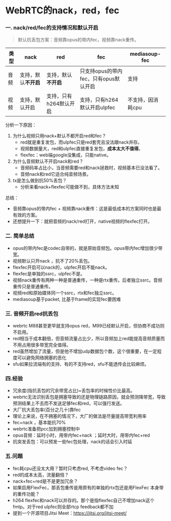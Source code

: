 # WebRTC的nack，red，fec

### 一. nack/red/fec的支持情况和默认开启
>默认抗丢包方案：音频靠opus的带内fec，视频靠nack重传。

类型 | nack | red | fec | mediasoup-fec
---|---|---|---|---
音频 | 支持，默认**不开启** | 支持，默认**不开启**|只支持opus的带内fec，只有opus默认开启|支持
视频 | 支持，默认开启 | 支持，只有h264默认开启| 支持，只有h264默认开启ulpfec|不支持，因消耗cpu

分析一下原因：
1. 为什么视频只用nack+默认不都开启red和fec？
    - red就是重复发包，而ulpfec只是red套壳且没法跟nack并存。
    - 视频数据量大，red和ulpfec直接重复发包，**成本太大不值得**。
    - flexfec：web端google没集成，只能native。
2. 为什么音频默认不开启nack和red？
    - 音频码率占比小，当音频需要red和nack拯救时，视频基本已没法看了。
    - 音频nack和red它适合纯音频场景。
3. tx是怎么做到抗50%丢包？
    - 分析来看nack+flexfec可能做不到，具体方法未知
 
总结：
- 音频靠opus的带内fec + 视频靠nack重传：这是最低成本的方案同时也是最有效的方案。
- 还想提升一下：就把音频的nack/red打开，native视频的flexfec打开。


### 二. 简单总结 
- opus的带内fec是codec自带的，就是原始音频包。opus带内fec增加很少带宽。
- 视频默认只开nack ，抗不了20%丢包。
- flexfec开启可以nack的，ulpfec开启不能nack。 
- flexfec是单独的ssrc，ulpfec不是。
- 视频nack重传有两种一种是普通重传，一种是rtx重传。后者独立ssrc。音频重传只是普通重传。
- 视频red和原始媒体同一个ssrc，rtx和fec独立ssrc。
- mediasoup基于packet, 比基于frame的实现fec要困难
 
### 三. 音频开启red抗丢包
- webrtc M88甚至更早就支持opus red，M99已经默认开启，但协商不成功则不启用。
- red相当于成本翻倍，但音频流量占比少，所以音频加上red能提高音频质量而不用占用很多带宽完全值得。
- red虽然增加了流量，但是他不增加udp数据包个数，这个很重要，在一定程度可以避免网络拥塞的恶化
- sfu如果拉流端有的支持、有的不支持red，sfu不能透传会比较麻烦。

### 四.经验
- 冗余度(指抗丢包的冗余带宽占比)=丢包率的时候性价比最高。
- webrtc无法识别丢包是拥塞导致的还是物理链路原因，就会预测降带宽，导致预测结果上不去而不发送足够fec和red，可以强行发送。
- 大厂抗大丢包率(百分之几十)靠fec
- 理论上来说，在不拥塞的情况下，大厂的做法是尽量提高带宽利用率
- fec+nack ，基本能抗70%
- webrtc准备把pcc加到拥塞控制中
- opus音频：延时小时，用带内fec+nack ；延时大时，用带内fec+red
- 抗突发丢包：可以预发一些fec包处理，nack的话会引入时延

### 五.问题
- fec耗cpu还没太大用？暂时只考虑red, 不考虑video fec？
- red的成本太高，流量翻倍？
- nack+fec+red是不是更加冗余？
- 如果启用FlexFec，那丢包重传是用原有的单独的rtx包还是用FlexFec 本身带的重传功能？
- h264 flexfec和nack可以并存的。那个是指flexfec自己不增加nack这个fmtp。对于red ulpfec则全部rtcp feedback都不加
- 提到一个开源项目Jitsi Meet：https://jitsi.org/jitsi-meet/